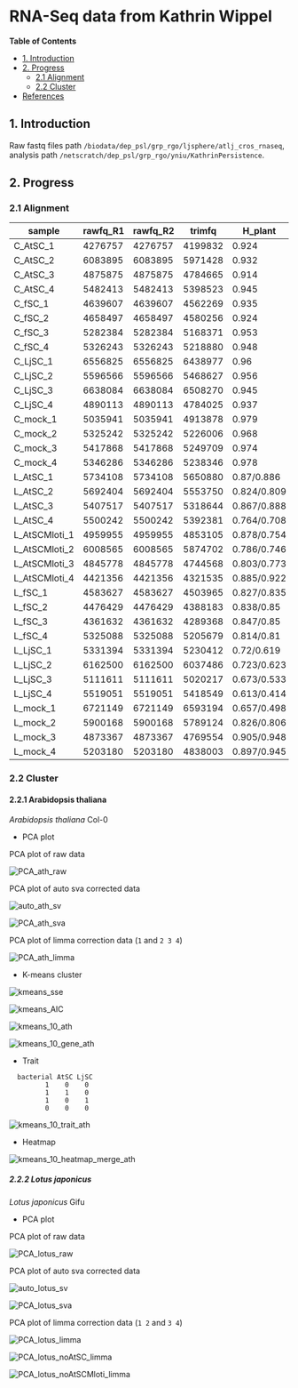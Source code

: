 # RNA-Seq data from Kathrin Wippel #

<!-- content start -->

**Table of Contents**

- [1. Introduction](#1-introduction)
- [2. Progress](#3-progress)
    - [2.1 Alignment](#21-alignment)
    - [2.2 Cluster](#22-cluster)
- [References](#references)
    
<!-- content end -->
 
## 1. Introduction

Raw fastq files path `/biodata/dep_psl/grp_rgo/ljsphere/atlj_cros_rnaseq`, analysis path `/netscratch/dep_psl/grp_rgo/yniu/KathrinPersistence`.

## 2. Progress

### 2.1 Alignment

| sample        | rawfq_R1 | rawfq_R2 | trimfq  | H_plant     | K_plant     | 
|---------------|----------|----------|---------|-------------|-------------| 
| C_AtSC_1      | 4276757  | 4276757  | 4199832 | 0.924       | 0.894       | 
| C_AtSC_2      | 6083895  | 6083895  | 5971428 | 0.932       | 0.903       | 
| C_AtSC_3      | 4875875  | 4875875  | 4784665 | 0.914       | 0.878       | 
| C_AtSC_4      | 5482413  | 5482413  | 5398523 | 0.945       | 0.904       | 
| C_fSC_1       | 4639607  | 4639607  | 4562269 | 0.935       | 0.904       | 
| C_fSC_2       | 4658497  | 4658497  | 4580256 | 0.924       | 0.903       | 
| C_fSC_3       | 5282384  | 5282384  | 5168371 | 0.953       | 0.916       | 
| C_fSC_4       | 5326243  | 5326243  | 5218880 | 0.948       | 0.913       | 
| C_LjSC_1      | 6556825  | 6556825  | 6438977 | 0.96        | 0.89        | 
| C_LjSC_2      | 5596566  | 5596566  | 5468627 | 0.956       | 0.893       | 
| C_LjSC_3      | 6638084  | 6638084  | 6508270 | 0.945       | 0.914       | 
| C_LjSC_4      | 4890113  | 4890113  | 4784025 | 0.937       | 0.906       | 
| C_mock_1      | 5035941  | 5035941  | 4913878 | 0.979       | 0.951       | 
| C_mock_2      | 5325242  | 5325242  | 5226006 | 0.968       | 0.936       | 
| C_mock_3      | 5417868  | 5417868  | 5249709 | 0.974       | 0.939       | 
| C_mock_4      | 5346286  | 5346286  | 5238346 | 0.978       | 0.939       | 
| L_AtSC_1      | 5734108  | 5734108  | 5650880 | 0.87/0.886  | 0.809/0.701 | 
| L_AtSC_2      | 5692404  | 5692404  | 5553750 | 0.824/0.809 | 0.76/0.672  | 
| L_AtSC_3      | 5407517  | 5407517  | 5318644 | 0.867/0.888 | 0.788/0.682 | 
| L_AtSC_4      | 5500242  | 5500242  | 5392381 | 0.764/0.708 | 0.697/0.623 | 
| L_AtSCMloti_1 | 4959955  | 4959955  | 4853105 | 0.878/0.754 | 0.743/0.6   | 
| L_AtSCMloti_2 | 6008565  | 6008565  | 5874702 | 0.786/0.746 | 0.73/0.612  | 
| L_AtSCMloti_3 | 4845778  | 4845778  | 4744568 | 0.803/0.773 | 0.744/0.648 | 
| L_AtSCMloti_4 | 4421356  | 4421356  | 4321535 | 0.885/0.922 | 0.807/0.703 | 
| L_fSC_1       | 4583627  | 4583627  | 4503965 | 0.827/0.835 | 0.774/0.655 | 
| L_fSC_2       | 4476429  | 4476429  | 4388183 | 0.838/0.85  | 0.775/0.668 | 
| L_fSC_3       | 4361632  | 4361632  | 4289368 | 0.847/0.85  | 0.773/0.653 | 
| L_fSC_4       | 5325088  | 5325088  | 5205679 | 0.814/0.81  | 0.752/0.647 | 
| L_LjSC_1      | 5331394  | 5331394  | 5230412 | 0.72/0.619  | 0.681/0.578 | 
| L_LjSC_2      | 6162500  | 6162500  | 6037486 | 0.723/0.623 | 0.667/0.579 | 
| L_LjSC_3      | 5111611  | 5111611  | 5020217 | 0.673/0.533 | 0.631/0.526 | 
| L_LjSC_4      | 5519051  | 5519051  | 5418549 | 0.613/0.414 | 0.56/0.474  | 
| L_mock_1      | 6721149  | 6721149  | 6593194 | 0.657/0.498 | 0.549/0.5   | 
| L_mock_2      | 5900168  | 5900168  | 5789124 | 0.826/0.806 | 0.771/0.658 | 
| L_mock_3      | 4873367  | 4873367  | 4769554 | 0.905/0.948 | 0.811/0.704 | 
| L_mock_4      | 5203180  | 5203180  | 4838003 | 0.897/0.945 | 0.82/0.75   | 

### 2.2 Cluster

#### 2.2.1 Arabidopsis thaliana

*Arabidopsis thaliana* Col-0

* PCA plot

PCA plot of raw data

![PCA_ath_raw](results/PCA_ath_raw.jpg)

PCA plot of auto sva corrected data

![auto_ath_sv](results/auto_ath_sv.jpg)

![PCA_ath_sva](results/PCA_ath_sva.jpg)

PCA plot of limma correction data (`1` and `2 3 4`)

![PCA_ath_limma](results/PCA_ath_limma.jpg)

* K-means cluster

![kmeans_sse](results/kmeans_sse_ath.jpg)

![kmeans_AIC](results/kmeans_AIC_ath.jpg)

![kmeans_10_ath](results/kmeans_10_ath.jpg)
  
![kmeans_10_gene_ath](results/kmeans_10_genes_ath.jpg)

* Trait

```
  bacterial AtSC LjSC
         1    0    0
         1    1    0
         1    0    1
         0    0    0
```

![kmeans_10_trait_ath](results/kmeans_10_trait_ath.jpg)

* Heatmap

![kmeans_10_heatmap_merge_ath](results/kmeans_10_heatmap_merge_ath.jpg)

##### 2.2.2 Lotus japonicus

*Lotus japonicus* Gifu

* PCA plot

PCA plot of raw data

![PCA_lotus_raw](results/PCA_lotus_raw.jpg)

PCA plot of auto sva corrected data

![auto_lotus_sv](results/auto_lotus_sv.jpg)

![PCA_lotus_sva](results/PCA_lotus_sva.jpg)

PCA plot of limma correction data (`1 2` and `3 4`)

![PCA_lotus_limma](results/PCA_lotus_limma.jpg)

![PCA_lotus_noAtSC_limma](results/PCA_lotus_limma_noAtSC.jpg)

![PCA_lotus_noAtSCMloti_limma](results/PCA_lotus_limma_noAtSCMloti.jpg)

